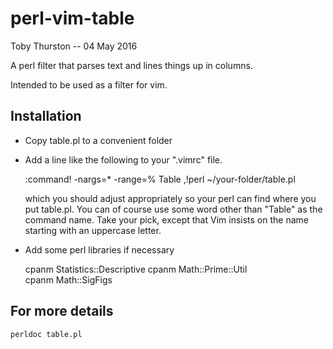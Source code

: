 # perl-vim-table

Toby Thurston -- 04 May 2016 

A perl filter that parses text and lines things up in columns.  

Intended to be used as a filter for vim.

Installation
------------

- Copy table.pl to a convenient folder

- Add a line like the following to your ".vimrc" file.

    :command! -nargs=* -range=% Table <line1>,<line2>!perl ~/your-folder/table.pl <q-args>

  which you should adjust appropriately so your perl can find where you put table.pl.
  You can of course use some word other than "Table" as the command name. Take your pick, 
  except that Vim insists on the name starting with an uppercase letter.

- Add some perl libraries if necessary

    cpanm Statistics::Descriptive
    cpanm Math::Prime::Util  
    cpanm Math::SigFigs

For more details
----------------

    perldoc table.pl


